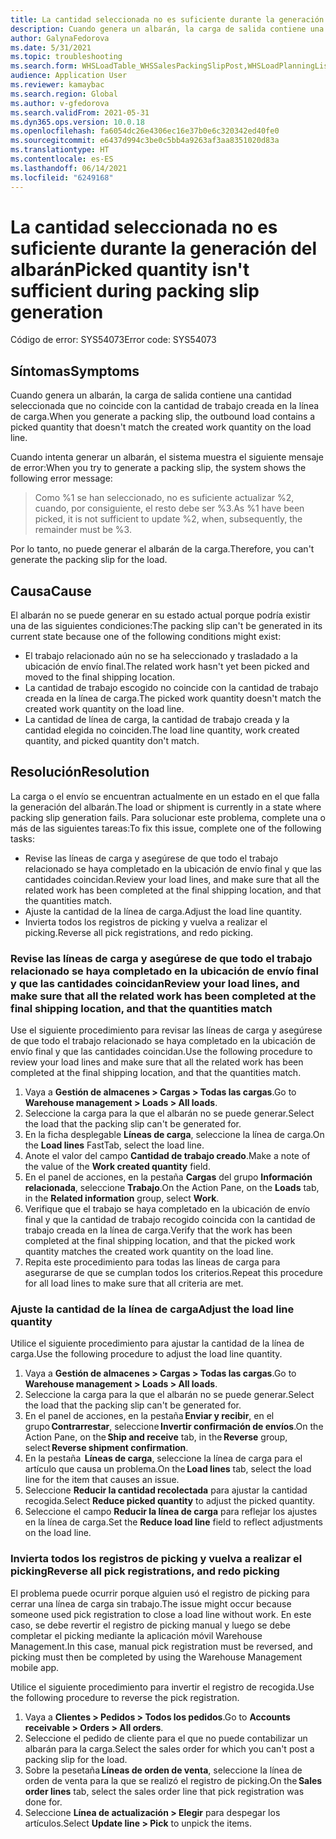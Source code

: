 ```yaml
---
title: La cantidad seleccionada no es suficiente durante la generación del albarán
description: Cuando genera un albarán, la carga de salida contiene una cantidad seleccionada que no coincide con la cantidad de trabajo creada en la línea de carga.
author: GalynaFedorova
ms.date: 5/31/2021
ms.topic: troubleshooting
ms.search.form: WHSLoadTable_WHSSalesPackingSlipPost,WHSLoadPlanningListPage_WHSSalesPackingSlipPost,WHSLoadPlanningWorkbench_WHSSalesPackingSlipPost
audience: Application User
ms.reviewer: kamaybac
ms.search.region: Global
ms.author: v-gfedorova
ms.search.validFrom: 2021-05-31
ms.dyn365.ops.version: 10.0.18
ms.openlocfilehash: fa6054dc26e4306ec16e37b0e6c320342ed40fe0
ms.sourcegitcommit: e6437d994c3be0c5bb4a9263af3aa8351020d83a
ms.translationtype: HT
ms.contentlocale: es-ES
ms.lasthandoff: 06/14/2021
ms.locfileid: "6249168"
---
```

# <a name="picked-quantity-isnt-sufficient-during-packing-slip-generation"></a><span data-ttu-id="a891a-103">La cantidad seleccionada no es suficiente durante la generación del albarán</span><span class="sxs-lookup"><span data-stu-id="a891a-103">Picked quantity isn't sufficient during packing slip generation</span></span>

<span data-ttu-id="a891a-104">Código de error: SYS54073</span><span class="sxs-lookup"><span data-stu-id="a891a-104">Error code: SYS54073</span></span>

## <a name="symptoms"></a><span data-ttu-id="a891a-105">Síntomas</span><span class="sxs-lookup"><span data-stu-id="a891a-105">Symptoms</span></span>

<span data-ttu-id="a891a-106">Cuando genera un albarán, la carga de salida contiene una cantidad seleccionada que no coincide con la cantidad de trabajo creada en la línea de carga.</span><span class="sxs-lookup"><span data-stu-id="a891a-106">When you generate a packing slip, the outbound load contains a picked quantity that doesn't match the created work quantity on the load line.</span></span>

<span data-ttu-id="a891a-107">Cuando intenta generar un albarán, el sistema muestra el siguiente mensaje de error:</span><span class="sxs-lookup"><span data-stu-id="a891a-107">When you try to generate a packing slip, the system shows the following error message:</span></span>

> <span data-ttu-id="a891a-108">Como %1 se han seleccionado, no es suficiente actualizar %2, cuando, por consiguiente, el resto debe ser %3.</span><span class="sxs-lookup"><span data-stu-id="a891a-108">As %1 have been picked, it is not sufficient to update %2, when, subsequently, the remainder must be %3.</span></span>

<span data-ttu-id="a891a-109">Por lo tanto, no puede generar el albarán de la carga.</span><span class="sxs-lookup"><span data-stu-id="a891a-109">Therefore, you can't generate the packing slip for the load.</span></span>

## <a name="cause"></a><span data-ttu-id="a891a-110">Causa</span><span class="sxs-lookup"><span data-stu-id="a891a-110">Cause</span></span>

<span data-ttu-id="a891a-111">El albarán no se puede generar en su estado actual porque podría existir una de las siguientes condiciones:</span><span class="sxs-lookup"><span data-stu-id="a891a-111">The packing slip can't be generated in its current state because one of the following conditions might exist:</span></span>

- <span data-ttu-id="a891a-112">El trabajo relacionado aún no se ha seleccionado y trasladado a la ubicación de envío final.</span><span class="sxs-lookup"><span data-stu-id="a891a-112">The related work hasn't yet been picked and moved to the final shipping location.</span></span>
- <span data-ttu-id="a891a-113">La cantidad de trabajo escogido no coincide con la cantidad de trabajo creada en la línea de carga.</span><span class="sxs-lookup"><span data-stu-id="a891a-113">The picked work quantity doesn't match the created work quantity on the load line.</span></span>
- <span data-ttu-id="a891a-114">La cantidad de línea de carga, la cantidad de trabajo creada y la cantidad elegida no coinciden.</span><span class="sxs-lookup"><span data-stu-id="a891a-114">The load line quantity, work created quantity, and picked quantity don't match.</span></span>

## <a name="resolution"></a><span data-ttu-id="a891a-115">Resolución</span><span class="sxs-lookup"><span data-stu-id="a891a-115">Resolution</span></span>

<span data-ttu-id="a891a-116">La carga o el envío se encuentran actualmente en un estado en el que falla la generación del albarán.</span><span class="sxs-lookup"><span data-stu-id="a891a-116">The load or shipment is currently in a state where packing slip generation fails.</span></span> <span data-ttu-id="a891a-117">Para solucionar este problema, complete una o más de las siguientes tareas:</span><span class="sxs-lookup"><span data-stu-id="a891a-117">To fix this issue, complete one of the following tasks:</span></span>

- <span data-ttu-id="a891a-118">Revise las líneas de carga y asegúrese de que todo el trabajo relacionado se haya completado en la ubicación de envío final y que las cantidades coincidan.</span><span class="sxs-lookup"><span data-stu-id="a891a-118">Review your load lines, and make sure that all the related work has been completed at the final shipping location, and that the quantities match.</span></span>
- <span data-ttu-id="a891a-119">Ajuste la cantidad de la línea de carga.</span><span class="sxs-lookup"><span data-stu-id="a891a-119">Adjust the load line quantity.</span></span>
- <span data-ttu-id="a891a-120">Invierta todos los registros de picking y vuelva a realizar el picking.</span><span class="sxs-lookup"><span data-stu-id="a891a-120">Reverse all pick registrations, and redo picking.</span></span>

### <a name="review-your-load-lines-and-make-sure-that-all-the-related-work-has-been-completed-at-the-final-shipping-location-and-that-the-quantities-match"></a><span data-ttu-id="a891a-121">Revise las líneas de carga y asegúrese de que todo el trabajo relacionado se haya completado en la ubicación de envío final y que las cantidades coincidan</span><span class="sxs-lookup"><span data-stu-id="a891a-121">Review your load lines, and make sure that all the related work has been completed at the final shipping location, and that the quantities match</span></span>

<span data-ttu-id="a891a-122">Use el siguiente procedimiento para revisar las líneas de carga y asegúrese de que todo el trabajo relacionado se haya completado en la ubicación de envío final y que las cantidades coincidan.</span><span class="sxs-lookup"><span data-stu-id="a891a-122">Use the following procedure to review your load lines and make sure that all the related work has been completed at the final shipping location, and that the quantities match.</span></span>

1. <span data-ttu-id="a891a-123">Vaya a **Gestión de almacenes \> Cargas \> Todas las cargas**.</span><span class="sxs-lookup"><span data-stu-id="a891a-123">Go to **Warehouse management \> Loads \> All loads**.</span></span>
1. <span data-ttu-id="a891a-124">Seleccione la carga para la que el albarán no se puede generar.</span><span class="sxs-lookup"><span data-stu-id="a891a-124">Select the load that the packing slip can't be generated for.</span></span>
1. <span data-ttu-id="a891a-125">En la ficha desplegable **Líneas de carga**, seleccione la línea de carga.</span><span class="sxs-lookup"><span data-stu-id="a891a-125">On the **Load lines** FastTab, select the load line.</span></span>
1. <span data-ttu-id="a891a-126">Anote el valor del campo **Cantidad de trabajo creado**.</span><span class="sxs-lookup"><span data-stu-id="a891a-126">Make a note of the value of the **Work created quantity** field.</span></span>
1. <span data-ttu-id="a891a-127">En el panel de acciones, en la pestaña **Cargas** del grupo **Información relacionada**, seleccione **Trabajo**.</span><span class="sxs-lookup"><span data-stu-id="a891a-127">On the Action Pane, on the **Loads** tab, in the **Related information** group, select **Work**.</span></span>
1. <span data-ttu-id="a891a-128">Verifique que el trabajo se haya completado en la ubicación de envío final y que la cantidad de trabajo recogido coincida con la cantidad de trabajo creada en la línea de carga.</span><span class="sxs-lookup"><span data-stu-id="a891a-128">Verify that the work has been completed at the final shipping location, and that the picked work quantity matches the created work quantity on the load line.</span></span>
1. <span data-ttu-id="a891a-129">Repita este procedimiento para todas las líneas de carga para asegurarse de que se cumplan todos los criterios.</span><span class="sxs-lookup"><span data-stu-id="a891a-129">Repeat this procedure for all load lines to make sure that all criteria are met.</span></span>

### <a name="adjust-the-load-line-quantity"></a><span data-ttu-id="a891a-130">Ajuste la cantidad de la línea de carga</span><span class="sxs-lookup"><span data-stu-id="a891a-130">Adjust the load line quantity</span></span>

<span data-ttu-id="a891a-131">Utilice el siguiente procedimiento para ajustar la cantidad de la línea de carga.</span><span class="sxs-lookup"><span data-stu-id="a891a-131">Use the following procedure to adjust the load line quantity.</span></span>

1. <span data-ttu-id="a891a-132">Vaya a **Gestión de almacenes \> Cargas \> Todas las cargas**.</span><span class="sxs-lookup"><span data-stu-id="a891a-132">Go to **Warehouse management \> Loads \> All loads**.</span></span>
1. <span data-ttu-id="a891a-133">Seleccione la carga para la que el albarán no se puede generar.</span><span class="sxs-lookup"><span data-stu-id="a891a-133">Select the load that the packing slip can't be generated for.</span></span>
1. <span data-ttu-id="a891a-134">En el panel de acciones, en la pestaña **Enviar y recibir**, en el grupo **Contrarrestar**, seleccione **Invertir confirmación de envíos**.</span><span class="sxs-lookup"><span data-stu-id="a891a-134">On the Action Pane, on the **Ship and receive** tab, in the **Reverse** group, select **Reverse shipment confirmation**.</span></span>
1. <span data-ttu-id="a891a-135">En la pestaña  **Líneas de carga**, seleccione la línea de carga para el artículo que causa un problema.</span><span class="sxs-lookup"><span data-stu-id="a891a-135">On the **Load lines** tab, select the load line for the item that causes an issue.</span></span>
1. <span data-ttu-id="a891a-136">Seleccione **Reducir la cantidad recolectada** para ajustar la cantidad recogida.</span><span class="sxs-lookup"><span data-stu-id="a891a-136">Select **Reduce picked quantity** to adjust the picked quantity.</span></span>
1. <span data-ttu-id="a891a-137">Seleccione el campo **Reducir la línea de carga** para reflejar los ajustes en la línea de carga.</span><span class="sxs-lookup"><span data-stu-id="a891a-137">Set the **Reduce load line** field to reflect adjustments on the load line.</span></span>

### <a name="reverse-all-pick-registrations-and-redo-picking"></a><span data-ttu-id="a891a-138">Invierta todos los registros de picking y vuelva a realizar el picking</span><span class="sxs-lookup"><span data-stu-id="a891a-138">Reverse all pick registrations, and redo picking</span></span>

<span data-ttu-id="a891a-139">El problema puede ocurrir porque alguien usó el registro de picking para cerrar una línea de carga sin trabajo.</span><span class="sxs-lookup"><span data-stu-id="a891a-139">The issue might occur because someone used pick registration to close a load line without work.</span></span> <span data-ttu-id="a891a-140">En este caso, se debe revertir el registro de picking manual y luego se debe completar el picking mediante la aplicación móvil Warehouse Management.</span><span class="sxs-lookup"><span data-stu-id="a891a-140">In this case, manual pick registration must be reversed, and picking must then be completed by using the Warehouse Management mobile app.</span></span>

<span data-ttu-id="a891a-141">Utilice el siguiente procedimiento para invertir el registro de recogida.</span><span class="sxs-lookup"><span data-stu-id="a891a-141">Use the following procedure to reverse the pick registration.</span></span>

1. <span data-ttu-id="a891a-142">Vaya a **Clientes \> Pedidos \> Todos los pedidos**.</span><span class="sxs-lookup"><span data-stu-id="a891a-142">Go to **Accounts receivable \> Orders \> All orders**.</span></span>
1. <span data-ttu-id="a891a-143">Seleccione el pedido de cliente para el que no puede contabilizar un albarán para la carga.</span><span class="sxs-lookup"><span data-stu-id="a891a-143">Select the sales order for which you can't post a packing slip for the load.</span></span>
1. <span data-ttu-id="a891a-144">Sobre la pesetaña **Líneas de orden de venta**, seleccione la línea de orden de venta para la que se realizó el registro de picking.</span><span class="sxs-lookup"><span data-stu-id="a891a-144">On the **Sales order lines** tab, select the sales order line that pick registration was done for.</span></span>
1. <span data-ttu-id="a891a-145">Seleccione **Línea de actualización \> Elegir** para despegar los artículos.</span><span class="sxs-lookup"><span data-stu-id="a891a-145">Select **Update line \> Pick** to unpick the items.</span></span>
